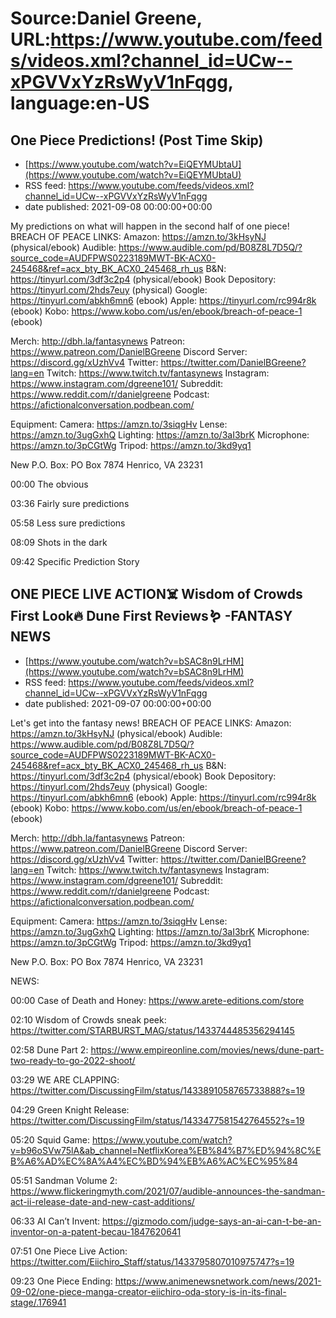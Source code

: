 # Source:Daniel Greene, URL:https://www.youtube.com/feeds/videos.xml?channel_id=UCw--xPGVVxYzRsWyV1nFqgg, language:en-US

## One Piece Predictions! (Post Time Skip)
 - [https://www.youtube.com/watch?v=EiQEYMUbtaU](https://www.youtube.com/watch?v=EiQEYMUbtaU)
 - RSS feed: https://www.youtube.com/feeds/videos.xml?channel_id=UCw--xPGVVxYzRsWyV1nFqgg
 - date published: 2021-09-08 00:00:00+00:00

My predictions on what will happen in the second half of one piece! 
BREACH OF PEACE LINKS: 
Amazon: https://amzn.to/3kHsyNJ (physical/ebook)
Audible: https://www.audible.com/pd/B08Z8L7D5Q/?source_code=AUDFPWS0223189MWT-BK-ACX0-245468&ref=acx_bty_BK_ACX0_245468_rh_us
B&N: https://tinyurl.com/3df3c2p4 (physical/ebook)
Book Depository: https://tinyurl.com/2hds7euy (physical)
Google: https://tinyurl.com/abkh6mn6 (ebook)
Apple: https://tinyurl.com/rc994r8k (ebook)
Kobo: https://www.kobo.com/us/en/ebook/breach-of-peace-1 (ebook)

Merch: http://dbh.la/fantasynews
Patreon: https://www.patreon.com/DanielBGreene
Discord Server: https://discord.gg/xUzhVv4
Twitter: https://twitter.com/DanielBGreene?lang=en
Twitch: https://www.twitch.tv/fantasynews
Instagram: https://www.instagram.com/dgreene101/
Subreddit: https://www.reddit.com/r/danielgreene 
Podcast: https://afictionalconversation.podbean.com/

Equipment: 
Camera: https://amzn.to/3siqgHv 
Lense: https://amzn.to/3ugGxhQ 
Lighting: https://amzn.to/3aI3brK 
Microphone: https://amzn.to/3pCGtWg 
Tripod: https://amzn.to/3kd9yq1 

New P.O. Box: PO Box 7874 Henrico, VA 23231

00:00 The obvious

03:36 Fairly sure predictions

05:58 Less sure predictions 

08:09 Shots in the dark

09:42 Specific Prediction Story

## ONE PIECE LIVE ACTION☠️ Wisdom of Crowds First Look🔥 Dune First Reviews🪱 -FANTASY NEWS
 - [https://www.youtube.com/watch?v=bSAC8n9LrHM](https://www.youtube.com/watch?v=bSAC8n9LrHM)
 - RSS feed: https://www.youtube.com/feeds/videos.xml?channel_id=UCw--xPGVVxYzRsWyV1nFqgg
 - date published: 2021-09-07 00:00:00+00:00

Let's get into the fantasy news! 
BREACH OF PEACE LINKS: 
Amazon: https://amzn.to/3kHsyNJ (physical/ebook)
Audible: https://www.audible.com/pd/B08Z8L7D5Q/?source_code=AUDFPWS0223189MWT-BK-ACX0-245468&ref=acx_bty_BK_ACX0_245468_rh_us
B&N: https://tinyurl.com/3df3c2p4 (physical/ebook)
Book Depository: https://tinyurl.com/2hds7euy (physical)
Google: https://tinyurl.com/abkh6mn6 (ebook)
Apple: https://tinyurl.com/rc994r8k (ebook)
Kobo: https://www.kobo.com/us/en/ebook/breach-of-peace-1 (ebook)

Merch: http://dbh.la/fantasynews
Patreon: https://www.patreon.com/DanielBGreene
Discord Server: https://discord.gg/xUzhVv4
Twitter: https://twitter.com/DanielBGreene?lang=en
Twitch: https://www.twitch.tv/fantasynews
Instagram: https://www.instagram.com/dgreene101/
Subreddit: https://www.reddit.com/r/danielgreene 
Podcast: https://afictionalconversation.podbean.com/

Equipment: 
Camera: https://amzn.to/3siqgHv 
Lense: https://amzn.to/3ugGxhQ 
Lighting: https://amzn.to/3aI3brK 
Microphone: https://amzn.to/3pCGtWg 
Tripod: https://amzn.to/3kd9yq1 

New P.O. Box: PO Box 7874 Henrico, VA 23231

NEWS:

00:00 Case of Death and Honey: https://www.arete-editions.com/store 

02:10 Wisdom of Crowds sneak peek: https://twitter.com/STARBURST_MAG/status/1433744485356294145 

02:58 Dune Part 2: https://www.empireonline.com/movies/news/dune-part-two-ready-to-go-2022-shoot/ 

03:29 WE ARE CLAPPING: https://twitter.com/DiscussingFilm/status/1433891058765733888?s=19 

04:29 Green Knight Release: https://twitter.com/DiscussingFilm/status/1433477581542764552?s=19 

05:20 Squid Game: https://www.youtube.com/watch?v=b96oSVw75lA&ab_channel=NetflixKorea%EB%84%B7%ED%94%8C%EB%A6%AD%EC%8A%A4%EC%BD%94%EB%A6%AC%EC%95%84

05:51 Sandman Volume 2: https://www.flickeringmyth.com/2021/07/audible-announces-the-sandman-act-ii-release-date-and-new-cast-additions/ 

06:33 AI Can’t Invent: https://gizmodo.com/judge-says-an-ai-can-t-be-an-inventor-on-a-patent-becau-1847620641 

07:51 One Piece Live Action: https://twitter.com/Eiichiro_Staff/status/1433795807010975747?s=19 

09:23 One Piece Ending: https://www.animenewsnetwork.com/news/2021-09-02/one-piece-manga-creator-eiichiro-oda-story-is-in-its-final-stage/.176941

